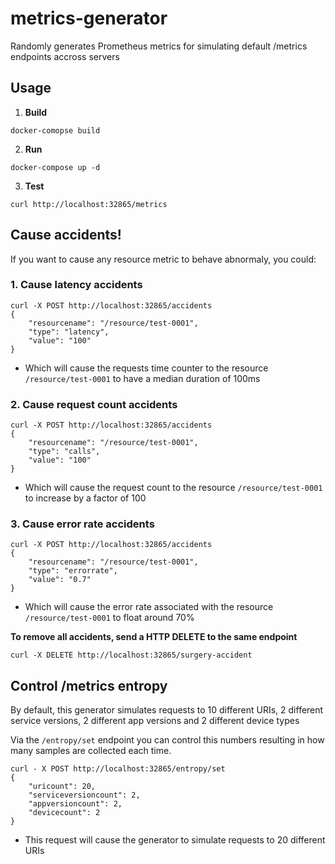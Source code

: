 # metrics-generator

Randomly generates Prometheus metrics for simulating default /metrics endpoints accross servers

## Usage

1. **Build**

```
docker-comopse build
```

2. **Run**

```
docker-compose up -d
```

3. **Test**

```
curl http://localhost:32865/metrics
```

## Cause accidents!

If you want to cause any resource metric to behave abnormaly, you could:

### 1. Cause latency accidents 
```
curl -X POST http://localhost:32865/accidents
{
	"resourcename": "/resource/test-0001",
	"type": "latency",
	"value": "100"
}
```

* Which will cause the requests time counter to the resource `/resource/test-0001` to have a median duration of 100ms

### 2. Cause request count accidents
```
curl -X POST http://localhost:32865/accidents
{
	"resourcename": "/resource/test-0001",
	"type": "calls",
	"value": "100"
}
```

* Which will cause the request count to the resource `/resource/test-0001` to increase by a factor of 100

### 3. Cause error rate accidents
```
curl -X POST http://localhost:32865/accidents
{
	"resourcename": "/resource/test-0001",
	"type": "errorrate",
	"value": "0.7"
}
```

* Which will cause the error rate associated with the resource `/resource/test-0001` to float around 70%


**To remove all accidents, send a HTTP DELETE to the same endpoint**

```
curl -X DELETE http://localhost:32865/surgery-accident
```

## Control /metrics entropy

By default, this generator simulates requests to 10 different URIs, 2 different service versions, 2 different app versions and 2 different device types

Via the `/entropy/set` endpoint you can control this numbers resulting in how many samples are collected each time.

```
curl - X POST http://localhost:32865/entropy/set
{
	"uricount": 20,
	"serviceversioncount": 2,
	"appversioncount": 2,
	"devicecount": 2
}
```

* This request will cause the generator to simulate requests to 20 different URIs
